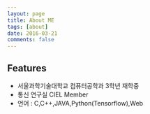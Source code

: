 ```yaml
---
layout: page
title: About ME
tags: [about]
date: 2016-03-21
comments: false
---
```

    
<center></center>

## Features
* 서울과학기술대학교 컴퓨터공학과 3학년 재학중
* 통신 연구실 CIEL Member
* 언어 : C,C++,JAVA,Python(Tensorflow),Web